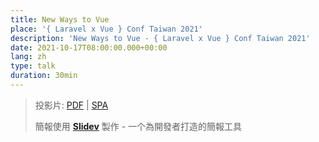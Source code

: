 ```yaml
---
title: New Ways to Vue
place: '{ Laravel x Vue } Conf Taiwan 2021'
description: 'New Ways to Vue - { Laravel x Vue } Conf Taiwan 2021'
date: 2021-10-17T08:00:00.000+00:00
lang: zh
type: talk
duration: 30min
---
```


> 投影片: [PDF](https://me.algohaven.com/talks/2021-10-17) | [SPA](https://talks.me.algohaven.com/2021/laravel-vue-taiwan)
>
> 簡報使用 <Slidev class="inline"/> [**Slidev**](https://github.com/slidevjs/slidev) 製作 - 一个為開發者打造的簡報工具
